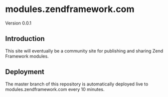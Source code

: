 modules.zendframework.com
=============
Version 0.0.1

Introduction
------------
This site will eventually be a community site for publishing and sharing Zend Framework modules.

Deployment
----------
The master branch of this repository is automatically deployed live to modules.zendframework.com every 10 minutes.
